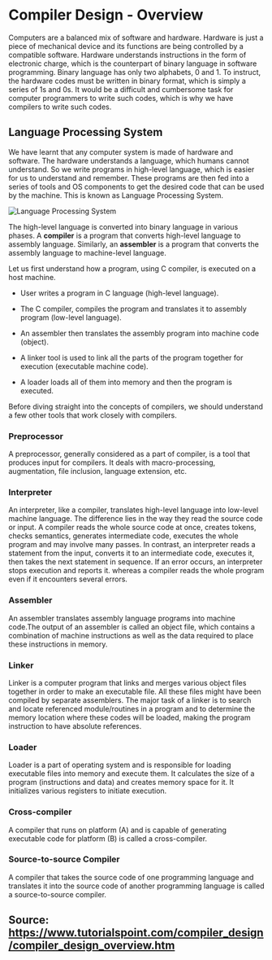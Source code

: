 <div class="col-md-7 middle-col">
<h1>Compiler Design - Overview</h1>






<p>Computers are a balanced mix of software and hardware. Hardware is just a piece of mechanical device and its functions are being controlled by a compatible software. Hardware understands instructions in the form of electronic charge, which is the counterpart of binary language in software programming. Binary language has only two alphabets, 0 and 1. To instruct, the hardware codes must be written in binary format, which is simply a series of 1s and 0s. It would be a difficult and cumbersome task for computer programmers to write such codes, which is why we have compilers to write such codes.</p>
<h2>Language Processing System</h2>
<p>We have learnt that any computer system is made of hardware and software. The hardware understands a language, which humans cannot understand. So we write programs in high-level language, which is easier for us to understand and remember. These programs are then fed into a series of tools and OS components to get the desired code that can be used by the machine. This is known as Language Processing System.</p>
<img src="https://www.tutorialspoint.com/compiler_design/images/language_processing_system.jpg" alt="Language Processing System">
<p>The high-level language is converted into binary language in various phases. A <b>compiler</b> is a program that converts high-level language to assembly language. Similarly, an <b>assembler</b> is a program that converts the assembly language to machine-level language.</p>
<p>Let us first understand how a program, using C compiler, is executed on a host machine.</p>
<ul class="list">
<li><p>User writes a program in C language (high-level language).</p></li>
<li><p>The C compiler, compiles the program and translates it to assembly program (low-level language).</p></li>  
<li><p>An assembler then translates the assembly program into machine code (object).</p></li>
<li><p>A linker tool is used to link all the parts of the program together for execution (executable machine code).</p></li>
<li><p>A loader loads all of them into memory and then the program is executed.</p></li>
</ul>
<p>Before diving straight into the concepts of compilers, we should understand a few other tools that work closely with compilers.</p>
<h3>Preprocessor</h3>
<p>A preprocessor, generally considered as a part of compiler, is a tool that produces input for compilers. It deals with macro-processing, augmentation, file inclusion, language extension, etc.</p>
<h3>Interpreter</h3>
<p>An interpreter, like a compiler, translates high-level language into low-level machine language. The difference lies in the way they read the source code or input. A compiler reads the whole source code at once, creates tokens, checks semantics, generates intermediate code, executes the whole program and may involve many passes. In contrast, an interpreter reads a statement from the input, converts it to an intermediate code, executes it, then takes the next statement in sequence. If an error occurs, an interpreter stops execution and reports it. whereas a compiler reads the whole program even if it encounters several errors.</p>
<h3>Assembler</h3>
<p>An assembler translates assembly language programs into machine code.The output of an assembler is called an object file, which contains a combination of machine instructions as well as the data required to place these instructions in memory.</p>
<h3>Linker</h3>
<p>Linker is a computer program that links and merges various object files together in order to make an executable file. All these files might have been compiled by separate assemblers. The major task of a linker is to search and locate referenced module/routines in a program and to determine the memory location where these codes will be loaded, making the program instruction to have absolute references.</p>
<h3>Loader</h3>
<p>Loader is a part of operating system and is responsible for loading executable files into memory and execute them. It calculates the size of a program (instructions and data) and creates memory space for it. It initializes various registers to initiate execution.</p>
<h3>Cross-compiler</h3>
<p>A compiler that runs on platform (A) and is capable of generating executable code for platform (B) is called a cross-compiler.</p>
<h3>Source-to-source Compiler</h3>
<p>A compiler that takes the source code of one programming language and translates it into the source code of another programming language is called a source-to-source compiler.</p>









</div>

## Source: https://www.tutorialspoint.com/compiler_design/compiler_design_overview.htm

